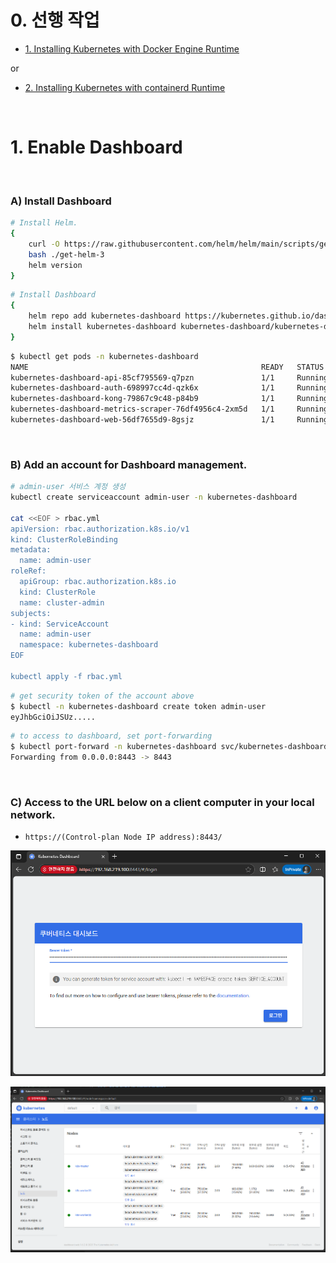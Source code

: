 # 0. 선행 작업

- [1. Installing Kubernetes with Docker Engine Runtime](https://github.com/revenge1005/k8s-cluster-setup/tree/main/02.%20Container%20runtime/02-01.%20Docker%20Engine)

or

- [2. Installing Kubernetes with containerd Runtime](https://github.com/revenge1005/k8s-cluster-setup/tree/main/02.%20Container%20runtime/02-02.%20containerd)

<br>

# 1. Enable Dashboard

<BR>

### A) Install Dashboard 

```bash
# Install Helm.
{
    curl -O https://raw.githubusercontent.com/helm/helm/main/scripts/get-helm-3
    bash ./get-helm-3
    helm version
}
```

```bash
# Install Dashboard 
{
    helm repo add kubernetes-dashboard https://kubernetes.github.io/dashboard/
    helm install kubernetes-dashboard kubernetes-dashboard/kubernetes-dashboard --create-namespace --namespace kubernetes-dashboard
}
```

```bash
$ kubectl get pods -n kubernetes-dashboard
NAME                                                    READY   STATUS    RESTARTS   AGE
kubernetes-dashboard-api-85cf795569-q7pzn               1/1     Running   0          54s
kubernetes-dashboard-auth-698997cc4d-qzk6x              1/1     Running   0          54s
kubernetes-dashboard-kong-79867c9c48-p84b9              1/1     Running   0          54s
kubernetes-dashboard-metrics-scraper-76df4956c4-2xm5d   1/1     Running   0          54s
kubernetes-dashboard-web-56df7655d9-8gsjz               1/1     Running   0          54s
```

<BR>

### B) 	Add an account for Dashboard management.

```bash
# admin-user 서비스 계정 생성
kubectl create serviceaccount admin-user -n kubernetes-dashboard

cat <<EOF > rbac.yml
apiVersion: rbac.authorization.k8s.io/v1
kind: ClusterRoleBinding
metadata:
  name: admin-user
roleRef:
  apiGroup: rbac.authorization.k8s.io
  kind: ClusterRole
  name: cluster-admin
subjects:
- kind: ServiceAccount
  name: admin-user
  namespace: kubernetes-dashboard
EOF 

kubectl apply -f rbac.yml
```

```bash
# get security token of the account above
$ kubectl -n kubernetes-dashboard create token admin-user
eyJhbGciOiJSUz.....
```

```bash
# to access to dashboard, set port-forwarding
$ kubectl port-forward -n kubernetes-dashboard svc/kubernetes-dashboard-kong-proxy --address 0.0.0.0 8443:443
Forwarding from 0.0.0.0:8443 -> 8443
```

<BR>

### C) Access to the URL below on a client computer in your local network.

- `https://(Control-plan Node IP address):8443/`

![03-2-1](https://github.com/revenge1005/k8s-cluster-setup/blob/main/03.%20Manager%20Node%2CDashboard%2CAdd%20Node/03-2.%20Enable%20Dashboard/03-2-1.PNG)

![03-2-2](https://github.com/revenge1005/k8s-cluster-setup/blob/main/03.%20Manager%20Node%2CDashboard%2CAdd%20Node/03-2.%20Enable%20Dashboard/03-2-2.PNG)